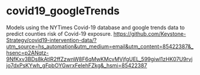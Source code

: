 # covid19_googleTrends
Models using the NYTimes Covid-19 database and google trends data to predict counties risk of Covid-19 exposure.
https://github.com/Keystone-Strategy/covid19-intervention-data/?utm_source=hs_automation&utm_medium=email&utm_content=85422387&_hsenc=p2ANqtz-9NfKxv3BDs8kAtlR2ffZzwnW8F6qMwKMcvMVjfgUEL_599giwl1zHK07U9rvjjo7dxPsKYwh_gFpbOYGwrxFeIehFZkg&_hsmi=85422387
